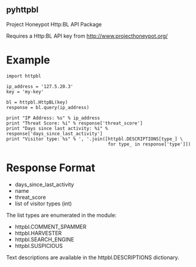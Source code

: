 pyhttpbl
--------
Project Honeypot Http:BL API Package

Requires a Http:BL API key from http://www.projecthoneypot.org/

Example
=======

    import httpbl

    ip_address = '127.5.20.3'
    key = 'my-key'

    bl = httpbl.HttpBL(key)
    response = bl.query(ip_address)

    print "IP Address: %s" % ip_address
    print "Threat Score: %i" % response['threat_score']
    print "Days since last activity: %i" % response['days_since_last_activity']
    print "Visitor type: %s" % ', '.join([httpbl.DESCRIPTIONS[type_] \
                                          for type_ in response['type']])

Response Format
===============

 - days_since_last_activity
 - name
 - threat_score
 - list of visitor types (int)

The list types are enumerated in the module:

 - httpbl.COMMENT_SPAMMER
 - httpbl.HARVESTER
 - httpbl.SEARCH_ENGINE
 - httpbl.SUSPICIOUS

Text descriptions are available in the httpbl.DESCRIPTIONS dictionary.
